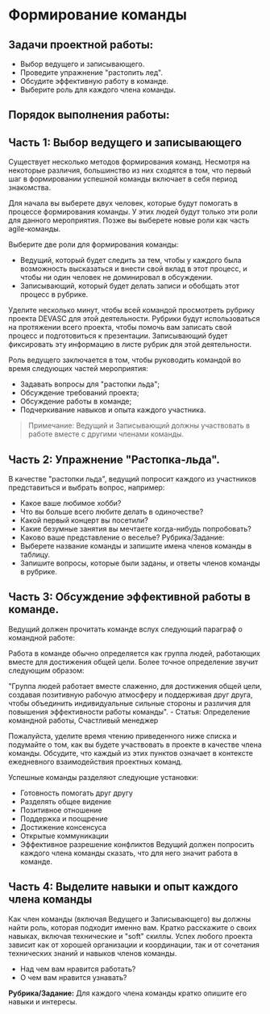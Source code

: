 # Формирование команды
## Задачи проектной работы:
- Выбор ведущего и записывающего.
- Проведите упражнение "растопить лед".
- Обсудите эффективную работу в команде.
- Выберите роль для каждого члена команды.

## Порядок выполнения работы:
## Часть 1: Выбор ведущего и записывающего

Существует несколько методов формирования команд. Несмотря на некоторые различия, большинство из них сходятся в том, что первый шаг в формировании успешной команды включает в себя период знакомства.

Для начала вы выберете двух человек, которые будут помогать в процессе формирования команды. У этих людей будут только эти роли для данного мероприятия. Позже вы выберете новые роли как часть agile-команды.

Выберите две роли для формирования команды:
- Ведущий, который будет следить за тем, чтобы у каждого была возможность высказаться и внести свой вклад в этот процесс, и чтобы ни один человек не доминировал в обсуждении.
- Записывающий, который будет делать записи и обобщать этот процесс в рубрике.

Уделите несколько минут, чтобы всей командой просмотреть рубрику проекта DEVASC для этой деятельности. Рубрики будут использоваться на протяжении всего проекта, чтобы помочь вам записать свой процесс и подготовиться к презентации. Записывающий будет фиксировать эту информацию в листе рубрик для этой деятельности.

Роль ведущего заключается в том, чтобы руководить командой во время следующих частей мероприятия:
- Задавать вопросы для "растопки льда";
- Обсуждение требований проекта;
- Обсуждение работы в команде;
- Подчеркивание навыков и опыта каждого участника.

> Примечание: Ведущий и Записывающий должны участвовать в работе вместе с другими членами команды.

## Часть 2: Упражнение "Растопка-льда".

В качестве "растопки льда", ведущий попросит каждого из участников представиться и выбрать вопрос, например:
- Какое ваше любимое хобби?
- Что вы больше всего любите делать в одиночестве?
- Какой первый концерт вы посетили?
- Какие безумные занятия вы мечтаете когда-нибудь попробовать?
- Каково ваше представление о веселье?
Рубрика/Задание:
- Выберете название команды и запишите имена членов команды в таблицу.
- Запишите вопросы, которые были заданы, и ответы членов команды в рубрике.

## Часть 3: Обсуждение эффективной работы в команде.

Ведущий должен прочитать команде вслух следующий параграф о командной работе:

Работа в команде обычно определяется как группа людей, работающих вместе для достижения общей цели. Более точное определение звучит следующим образом:

"Группа людей работает вместе слаженно, для достижения общей цели, создавая позитивную рабочую атмосферу и поддерживая друг друга, чтобы объединить индивидуальные сильные стороны и различия для повышения эффективности работы команды". - Статья: Определение командной работы, Счастливый менеджер

Пожалуйста, уделите время чтению приведенного ниже списка и подумайте о том, как вы будете участвовать в проекте в качестве члена команды. Обсудите, что каждый из этих пунктов означает в контексте ежедневного взаимодействия проектных команд.

Успешные команды разделяют следующие установки:
- Готовность помогать друг другу
- Разделять общее видение
- Позитивное отношение
- Поддержка и поощрение
- Достижение консенсуса
- Открытые коммуникации
- Эффективное разрешение конфликтов
Ведущий должен попросить каждого члена команды сказать, что для него значит работа в команде.

## Часть 4: Выделите навыки и опыт каждого члена команды
Как член команды (включая Ведущего и Записывающего) вы должны найти роль, которая подходит именно вам. Кратко расскажите о своих навыках, включая технические и "soft" cкиллы. Успех любого проекта зависит как от хорошей организации и координации, так и от сочетания технических знаний и навыков членов команды.

- Над чем вам нравится работать?
- О чем вам нравится узнавать?

**Рубрика/Задание:** Для каждого члена команды кратко опишите его навыки и интересы.